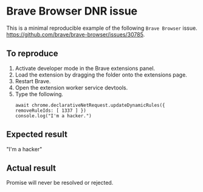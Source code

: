 # Brave Browser DNR issue

This is a minimal reproducible example of the following `Brave Browser`  issue. https://github.com/brave/brave-browser/issues/30785.

## To reproduce

1. Activate developer mode in the Brave extensions panel.
2. Load the extension by dragging the folder onto the extensions page.
3. Restart Brave.
4. Open the extension worker service devtools.
5. Type the following.
    ```JS
    await chrome.declarativeNetRequest.updateDynamicRules({ removeRuleIds: [ 1337 ] })
    console.log("I'm a hacker.")
    ```

## Expected result

"I'm a hacker"

## Actual result

Promise will never be resolved or rejected.
